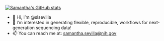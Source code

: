 [![Samantha's GitHub stats](https://github-readme-stats.vercel.app/api?username=slsevilla)](https://github.com/slsevilla/github-readme-stats)

- 👋 Hi, I’m @slsevilla
- 👀 I’m interested in generating flexible, reproducible, workflows for next-generation sequencing data!
- 📫 You can reach me at: samantha.sevilla@nih.gov
